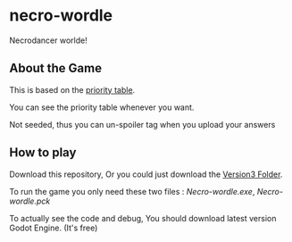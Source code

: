 # necro-wordle
 Necrodancer worlde!
 
 
## About the Game

 This is based on the [priority table](https://docs.google.com/spreadsheets/d/13PsjYHSjpkEd93befvA1K19NNcMIQXafpii335XWuzM/edit#gid=1225283067).
 
  You can see the priority table whenever you want.

 Not seeded, thus you can un-spoiler tag when you upload your answers

## How to play

  Download this repository, Or you could just download the [Version3 Folder](https://github.com/shortcakesweets/necro-wordle/tree/main/Version3).
  
  To run the game you only need these two files : *Necro-wordle.exe*, *Necro-wordle.pck*
  
  To actually see the code and debug, You should download latest version Godot Engine. (It's free)
